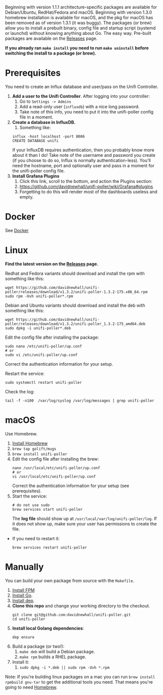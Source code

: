 Beginning with version 1.1.1 architecture-specific packages are available for Debian/Ubuntu, RedHat/Fedora and macOS. Beginning with version 1.3.0 homebrew installation is available for macOS, and the pkg for macOS has been removed as of version 1.3.1 (it was buggy). The packages (or brew) allow you to install a prebuilt binary, config file and startup script (systemd or launchd) without knowing anything about Go. The easy way. Pre-built packages are available on the [Releases](https://github.com/davidnewhall/unifi-poller/releases) page.

**If you already ran `make install` you need to run `make uninstall` before switching the install to a package (or brew).**

# Prerequisites

You need to create an Influx database and user/pass on the Unifi Controller. 

1. **Add a user to the Unifi Controller**. After logging into your controller:
   1. Go to `Settings -> Admins`
   1. Add a read-only user (`influxdb`) with a nice long password. 
   1. Take note of this info, you need to put it into the unifi-poller config file in a moment.
1. **Create a database in InfluxDB.**
   1. Something like:
     ```shell
     influx -host localhost -port 8086
     CREATE DATABASE unifi
     ```
   If your InfluxDB requires authentication, then you probably know more about it than I do! Take note of the username and password you create (if you choose to do so, Influx is normally authentication-less). You'll need the hostname, port and optionally user and pass in a moment for the unifi-poller config file.
1. **Install Grafana Plugins**
   1. Click this link, scroll to the bottom, and action the Plugins section:
   1. https://github.com/davidnewhall/unifi-poller/wiki/Grafana#plugins
   1. Forgetting to do this will render most of the dashboards useless and empty.

# Docker
See [Docker](Docker)

# Linux

**Find the latest version on the [Releases](https://github.com/davidnewhall/unifi-poller/releases) page.**

Redhat and Fedora variants should download and install the rpm with something like this:
```shell
wget https://github.com/davidnewhall/unifi-poller/releases/download/v1.3.2/unifi-poller-1.3.2-175.x86_64.rpm
sudo rpm -Uvh unifi-poller*.rpm
```

Debian and Ubuntu variants should download and install the deb with something like this:
```shell
wget https://github.com/davidnewhall/unifi-poller/releases/download/v1.3.2/unifi-poller_1.3.2-175_amd64.deb
sudo dpkg -i unifi-poller*.deb
```

Edit the config file after installing the package:
```shell
sudo nano /etc/unifi-poller/up.conf
# or
sudo vi /etc/unifi-poller/up.conf
```
Correct the authentication information for your setup.

Restart the service:
```shell
sudo systemctl restart unifi-poller
```

Check the log:
```shell
tail -f -n100  /var/log/syslog /var/log/messages | grep unifi-poller
```

# macOS

Use Homebrew.

1. [Install Homebrew](https://brew.sh/)
1. `brew tap golift/mugs`
1. `brew install unifi-poller`
1. Edit the config file after installing the brew:
    ```shell
    nano /usr/local/etc/unifi-poller/up.conf
    # or
    vi /usr/local/etc/unifi-poller/up.conf
    ```
    Correct the authentication information for your setup (see prerequisites).
1. Start the service:
    ```shell
    # do not use sudo
    brew services start unifi-poller
    ```
    The **log file** should show up at `/usr/local/var/log/unifi-poller/log`. If it does not show up, make sure your user has permissions to create the file.

- If you need to restart it:
    ```shell
    brew services restart unifi-poller
    ```

# Manually

You can build your own package from source with the `Makefile`.

1. [Install FPM](https://fpm.readthedocs.io/en/latest/installing.html)
1. [Install Go](https://golang.org/doc/install). 
1. [Install dep](https://golang.github.io/dep/docs/installation.html).
1. **Clone this repo** and change your working directory to the checkout.
   ```shell
   git clone git@github.com:davidnewhall/unifi-poller.git
   cd unifi-poller
   ```
1. **Install local Golang dependencies**: 
   ```shell
   dep ensure
   ```
1. Build a package (or two!): 
   1. `make deb` will build a Debian package.
   1. `make rpm` builds a RHEL package.
1. Install it:
   1. `sudo dpkg -i *.deb || sudo rpm -Uvh *.rpm`

Note: If you're building linux packages on a mac you can run `brew install rpmbuild gnu-tar` to get the additional tools you need. That means you're going to need [Homebrew](https://brew.sh).
